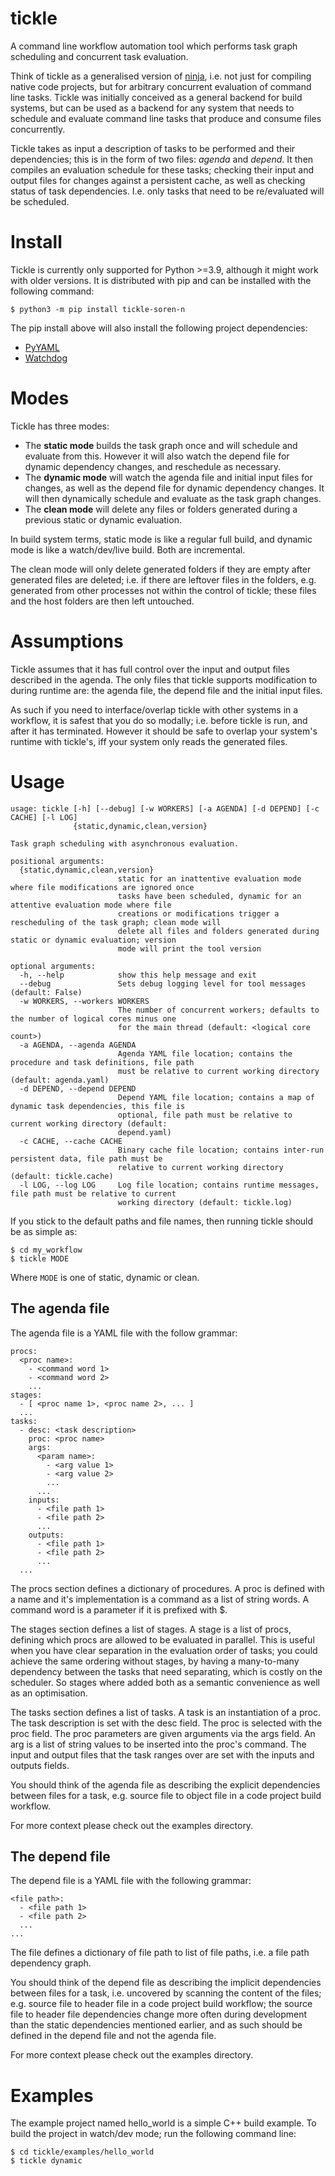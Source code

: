 # tickle
A command line workflow automation tool which performs task graph scheduling and concurrent task evaluation.

Think of tickle as a generalised version of [ninja](https://github.com/ninja-build/ninja), i.e. not just for compiling native code projects, but for arbitrary concurrent evaluation of command line tasks. Tickle was initially conceived as a general backend for build systems, but can be used as a backend for any system that needs to schedule and evaluate command line tasks that produce and consume files concurrently.

Tickle takes as input a description of tasks to be performed and their dependencies; this is in the form of two files: _agenda_ and _depend_. It then compiles an evaluation schedule for these tasks; checking their input and output files for changes against a persistent cache, as well as checking status of task dependencies. I.e. only tasks that need to be re/evaluated will be scheduled.

# Install
Tickle is currently only supported for Python >=3.9, although it might work with older versions. It is distributed with pip and can be installed with the following command:
```
$ python3 -m pip install tickle-soren-n
```

The pip install above will also install the following project dependencies:

- [PyYAML](https://github.com/yaml/pyyaml)
- [Watchdog](https://github.com/gorakhargosh/watchdog)

# Modes
Tickle has three modes:

- The __static mode__ builds the task graph once and will schedule and evaluate from this. However it will also watch the depend file for dynamic dependency changes, and reschedule as necessary.
- The __dynamic mode__ will watch the agenda file and initial input files for changes, as well as the depend file for dynamic dependency changes. It will then dynamically schedule and evaluate as the task graph changes.
- The __clean mode__ will delete any files or folders generated during a previous static or dynamic evaluation.

In build system terms, static mode is like a regular full build, and dynamic mode is like a watch/dev/live build. Both are incremental.

The clean mode will only delete generated folders if they are empty after generated files are deleted; i.e. if there are leftover files in the folders, e.g. generated from other processes not within the control of tickle; these files and the host folders are then left untouched.

# Assumptions
Tickle assumes that it has full control over the input and output files described in the agenda. The only files that tickle supports modification to during runtime are: the agenda file, the depend file and the initial input files.

As such if you need to interface/overlap tickle with other systems in a workflow, it is safest that you do so modally; i.e. before tickle is run, and after it has terminated. However it should be safe to overlap your system's runtime with tickle's, iff your system only reads the generated files.

# Usage
```
usage: tickle [-h] [--debug] [-w WORKERS] [-a AGENDA] [-d DEPEND] [-c CACHE] [-l LOG]
              {static,dynamic,clean,version}

Task graph scheduling with asynchronous evaluation.

positional arguments:
  {static,dynamic,clean,version}
                        static for an inattentive evaluation mode where file modifications are ignored once
                        tasks have been scheduled, dynamic for an attentive evaluation mode where file
                        creations or modifications trigger a rescheduling of the task graph; clean mode will
                        delete all files and folders generated during static or dynamic evaluation; version
                        mode will print the tool version

optional arguments:
  -h, --help            show this help message and exit
  --debug               Sets debug logging level for tool messages (default: False)
  -w WORKERS, --workers WORKERS
                        The number of concurrent workers; defaults to the number of logical cores minus one
                        for the main thread (default: <logical core count>)
  -a AGENDA, --agenda AGENDA
                        Agenda YAML file location; contains the procedure and task definitions, file path
                        must be relative to current working directory (default: agenda.yaml)
  -d DEPEND, --depend DEPEND
                        Depend YAML file location; contains a map of dynamic task dependencies, this file is
                        optional, file path must be relative to current working directory (default:
                        depend.yaml)
  -c CACHE, --cache CACHE
                        Binary cache file location; contains inter-run persistent data, file path must be
                        relative to current working directory (default: tickle.cache)
  -l LOG, --log LOG     Log file location; contains runtime messages, file path must be relative to current
                        working directory (default: tickle.log)
```
If you stick to the default paths and file names, then running tickle should be as simple as:
```
$ cd my_workflow
$ tickle MODE
```
Where `MODE` is one of static, dynamic or clean.

## The agenda file
The agenda file is a YAML file with the follow grammar:
```
procs:
  <proc name>:
    - <command word 1>
    - <command word 2>
    ...
stages:
  - [ <proc name 1>, <proc name 2>, ... ]
  ...
tasks:
  - desc: <task description>
    proc: <proc name>
    args:
      <param name>:
        - <arg value 1>
        - <arg value 2>
        ...
      ...
    inputs:
      - <file path 1>
      - <file path 2>
      ...
    outputs:
      - <file path 1>
      - <file path 2>
      ...
  ...
```
The procs section defines a dictionary of procedures.
A proc is defined with a name and it's implementation is a command as a list of string words.
A command word is a parameter if it is prefixed with $.

The stages section defines a list of stages.
A stage is a list of procs, defining which procs are allowed to be evaluated in parallel. This is useful when you have clear separation in the evaluation order of tasks; you could achieve the same ordering without stages, by having a many-to-many dependency between the tasks that need separating, which is costly on the scheduler. So stages where added both as a semantic convenience as well as an optimisation.

The tasks section defines a list of tasks.
A task is an instantiation of a proc.
The task description is set with the desc field.
The proc is selected with the proc field.
The proc parameters are given arguments via the args field.
An arg is a list of string values to be inserted into the proc's command.
The input and output files that the task ranges over are set with the inputs and outputs fields.

You should think of the agenda file as describing the explicit dependencies between files for a task, e.g. source file to object file in a code project build workflow.

For more context please check out the examples directory.

## The depend file
The depend file is a YAML file with the following grammar:
```
<file path>:
  - <file path 1>
  - <file path 2>
  ...
...
```
The file defines a dictionary of file path to list of file paths, i.e. a file path dependency graph.

You should think of the depend file as describing the implicit dependencies between files for a task, i.e. uncovered by scanning the content of the files; e.g. source file to header file in a code project build workflow; the source file to header file dependencies change more often during development than the static dependencies mentioned earlier, and as such should be defined in the depend file and not the agenda file.

For more context please check out the examples directory.

# Examples
The example project named hello_world is a simple C++ build example. To build the project in watch/dev mode; run the following command line:
```
$ cd tickle/examples/hello_world
$ tickle dynamic
```
